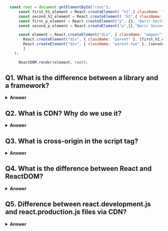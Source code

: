 ```js
  const root = document.getElementById("root");
      const first_h1_element = React.createElement( "h1",{ className: "parent-title" },"I am parent.");
      const second_h1_element = React.createElement( "h1",{ className: "parent-title" },"I am parent two.");
      const first_p_element = React.createElement("p", {}, "Barir Korta");
      const second_p_element = React.createElement("p",{},"Barir Second Korta");

      const element = React.createElement("div", { className: "wapper" }, [
        React.createElement("div", { className: "parent" }, [first_h1_element, "",first_p_element,]),
        React.createElement("div", { className: "parent-two" }, [second_h1_element,"", second_p_element,]),
        ]
    );

      ReactDOM.render(element, root);
```

## Q1. What is the difference between a library and a framework?

<details><summary><b>Answer</b></summary>
<p>
library is some function to solve single problem but framework solve more than one problem and it's collection of library.
</p>
</details>

## Q2. What is CDN? Why do we use it?

<details><summary><b>Answer</b></summary>
<p>

</p>
</details>

## Q3. What is cross-origin in the script tag?

<details><summary><b>Answer</b></summary>
<p>


</p>
</details>

## Q4. What is the difference between React and ReactDOM?

<details><summary><b>Answer</b></summary>
<p>

</p>
</details>

## Q5. Difference between react.development.js and react.production.js files via CDN?

<details><summary><b>Answer</b></summary>
<p>

</p>
</details>

